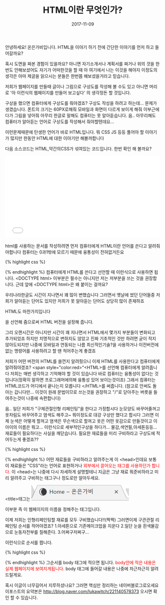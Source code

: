 ﻿---
layout: post
title:  "HTML이란 무엇인가?"
date:   2017-11-09
excerpt: "HTML이 뭔지 어떻게 사용해야할까요"
activity: true
tag:
- WEB
comments: true
---
안녕하세요! 온은가비입니다.
HTML을 이야기 하기 전에 간단한 이야기를 먼저 하고 들어갈까요?

혹시 도면을 짜본 경험이 있을까요?
아니면 자기소개서나 계획서를 짜거나
위의 것을 한번도 안해보셨어도 
자기가 어떠한것을 할 때 아 여기에서 나는 이것을 해야지 이정도의 생각은
아마 제글을 읽으시는 분들은 한번쯤 해보셨을거라고 믿습니다.

저희가 웹페이지를 만들때 글이나 그림으로 구상도를 작성해 볼 수도 있고
아니면 머리로 '아 이런식의 웹페이지를 만들어 보고싶다' 의 생각정돈 할 것입니다.

구상을 했으면 컴퓨터에게 구상도를 줘야겠죠?
구상도 작성을 하려고 하는데... 문제가 생겼습니다.
폰트의 크기는 60PX로해줘
모바일과 화면이 다르게 보이게 해줘
이부근에다가 그림을 넣어줘
아무리 한글로 말해도 컴퓨터는 못 알아듣습니다.
음.. 아무리해도 컴퓨터가 알아듣는 언어로 구상도를 작성해서 줘야할텐데요...

이런문제때문에 탄생한 언어가 바로 HTML입니다.
뭐 CSS JS 등등 풀어야 할 이야기가 많지만 한동안 HTML에 대한 이야기만 해볼까합니다

다음 소스코드는 HTML,약간의CSS가 섞여있는 코드입니다. 한번 확인 해 볼까요?
<iframe height='265' scrolling='no' title='tesst' src='//codepen.io/lukawitch/embed/NwdKMe/?height=265&theme-id=dark&default-tab=html,result&embed-version=2' frameborder='no' allowtransparency='true' allowfullscreen='true' style='width: 100%;'>See the Pen <a href='https://codepen.io/lukawitch/pen/NwdKMe/'>tesst</a> by hestia (<a href='https://codepen.io/lukawitch'>@lukawitch</a>) on <a href='https://codepen.io'>CodePen</a>.
</iframe>

html를 사용하는 문서를 작성하려면 먼저 컴퓨터에게 HTML이란 언어를 쓴다고 알려줘야합니다
컴퓨터는 0과1밖에 모르기 때문에 융통성이 전혀없거든요


{% highlight css %}
<!DOCTYPE html>
<html>
</html>
{% endhighlight %}
컴퓨터에게 HTML를 쓴다고 선언할 때 이런식으로 사용하면 됩니다.
&lt;DOCTYPE html&gt; 이부분은 필수는 아니지만 저는 저부분을 쓰는 것을 권장합니다.
근데 앞에 &lt;DOCTYPE html&gt;은 왜 붙이는 걸까요?

우리나라한글도 시간이 지나면서 꽤 많이 변했습니다
그러면서 옛날에 썼던 단어들중 저희가 알아듣는 단어도 있지만
저희가 못 알아듣는 단어도 상당히 많이 존재하죠

HTML도 마찬가지입니다
<!doctype html>을 선언해 줌으로써 HTML 버전을 설정해 줍니다.
그리 오랜시간은 아니지만 시간이 꽤 지나면서 HTML에서 몇가지 부분들이 변화되고 추가되었죠
하지만 치명적으로 변하지도 않았고 진짜 기초적인 것만 하려면 굳이 적지 않아도되지만
나중에 모바일과 연동되는 나름 최신적인기술?을 사용하거나 이전버전에 없는 명령어를 사용하려고 할 땐
적어주는게 좋겠죠

저희가 어떤 버전의 HTML를 쓸껀지 알려줬으니
이제 HTML를 사용한다고 컴퓨터에게 알려줘야겠죠?
<span style="color:red>"&lt;HTML&gt;를 선언해 컴퓨터에게 알려줍니다</span>
저희는 매번 생각하고 기억해야 할 것이 있습니다
바로 컴퓨터는 융통성이 없다는 것 입니다(정확히 말하면 프로그래머에의해 융통성 있어 보이는것이죠)
그래서 컴퓨터는 HTML코드가 어디에서 끝나는지 모릅니다
&lt;&#47;HTML&gt;를 써줍니다.
(참고로 안써도 돌아는 갑니다만... 이것이 원래 문법이므로 쓰는것을 권장하고 "/"로 닫아주는 버릇을 들여주는것이 나중에 속편합니다)

음.. 일단 저희가 "구체관절인형 리페인팅"을 한다고 가정합시다
눈모양도 바꾸어줄꺼고 옷차림도 바꾸어주고 염색도 해주고~
뭐이정도로 대강 구상만 했다고 합시다
그러면 이제 눈색은 어떻게 할꺼고 염색은 무슨색으로 할꺼고 옷은 어떤 옷감으로 만들것이고 이아이의 이름은 뭐고...
이런식으로 세부적인구상을 하다가...
물감,색연필,아세톤등등... 재료들이 필요하다는 사실을 깨닫습니다.
필요한 재료들을 미리 구비하라고 구상도에 적어두는게 좋겠죠??

{% highlight css %}
<!DOCTYPE html>
<html>
 <head>
  <title>
  </title>
 </head>
</html>
{% endhighlight %}
어떤 재료들을 구비하라고 알려주는게 이 &lt;head&gt;인데요
보통 이 재료들은 "CSS"라는 언어로 표현하거나
<span style="color:red">외부에서 끌어오는 태그를 사용하던가 합니다.</span>
이 &lt;head&gt;는 나중에 다시 자세하게 설명할테니
지금은 그냥 재료 뭐준비하라고 미리 알려주고 구비하는 태그구나 정도로만 알아두세요.

&lt;title&gt;태그는
![down](/assets/img/제목1.PNG)

이부분 즉 이 웹페이지의 이름을 정해주는 태그입니다.

이제 저희는 인형리페인팅할 재료를 모두 구비했습니다!!(짝짝)
그러면이제 구관관절 리페인팅 순서를 적어야겠죠?
1.아세톤으로 기존메이크업을 지운다
2.일단 눈을 흰색물감으로 눈동자전부를 칠해준다.
3.어쩌구저쩌구...

이런식으로 순서를 짭니다.

{% highlight css %}
<!DOCTYPE html>
<html>
 <head>
  <title>
  </title>
 </head>
 <body>
 </body>
</html>
{% endhighlight %}
그순서를 body 태그에 적으면 됩니다.
<span style="color:red;">body안에 적은 내용은 실제 웹페이지에 보여지게됩니다. </span>
body 태그에 들어갈 내용은 나중에 차근차근히 알려드릴게요.

혹시 이글이 너무길어서 지루하셨나요?
그러면 핵심만 정리하는 네이버블로그로오세요
이포스트의 요약본은 
http://blog.naver.com/lukawitch/221140578373
오시면 확인 할 수 있습니다.